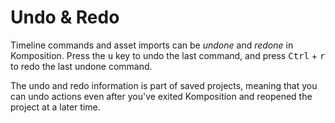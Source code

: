 # Undo & Redo

Timeline commands and asset imports can be *undone* and *redone* in
Komposition. Press the <kbd>u</kbd> key to undo the last command,
and press <kbd>Ctrl</kbd> + <kbd>r</kbd> to redo the last undone
command.

The undo and redo information is part of saved projects, meaning that
you can undo actions even after you've exited Komposition and reopened
the project at a later time.
